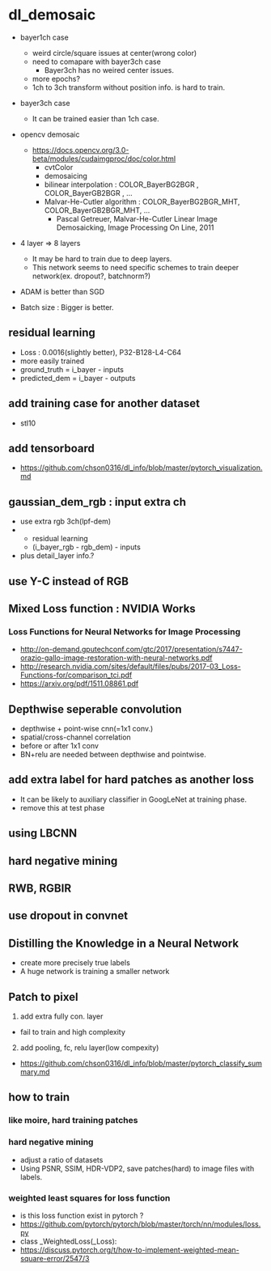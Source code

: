 # dl_demosaic

* bayer1ch case  
  * weird circle/square issues at center(wrong color)  
  * need to comapare with bayer3ch case  
    * Bayer3ch has no weired center issues.
  * more epochs?   
  * 1ch to 3ch transform without position info. is hard to train.   
* bayer3ch case
  * It can be trained easier than 1ch case.  
* opencv demosaic
  * https://docs.opencv.org/3.0-beta/modules/cudaimgproc/doc/color.html  
    * cvtColor  
    * demosaicing  
    * bilinear interpolation : COLOR_BayerBG2BGR , COLOR_BayerGB2BGR , ...    
    * Malvar-He-Cutler algorithm : COLOR_BayerBG2BGR_MHT, COLOR_BayerGB2BGR_MHT, ...   
      * Pascal Getreuer, Malvar-He-Cutler Linear Image Demosaicking, Image Processing On Line, 2011  
* 4 layer => 8 layers
  * It may be hard to train due to deep layers.  
  * This network seems to need specific schemes to train deeper network(ex. dropout?, batchnorm?)  

* ADAM is better than SGD  

* Batch size : Bigger is better.  

## residual learning
* Loss : 0.0016(slightly better), P32-B128-L4-C64   
* more easily trained  
* ground_truth  = i_bayer - inputs  
* predicted_dem = i_bayer - outputs  

## add training case for another dataset  
* stl10

## add tensorboard 
 * https://github.com/chson0316/dl_info/blob/master/pytorch_visualization.md


## gaussian_dem_rgb : input extra ch  
* use extra rgb 3ch(lpf-dem)
* + residual learning
  * (i_bayer_rgb - rgb_dem) - inputs
* plus detail_layer info.?  


## use Y-C instead of RGB

## Mixed Loss function  : NVIDIA Works
### Loss Functions for Neural Networks for Image Processing
* http://on-demand.gputechconf.com/gtc/2017/presentation/s7447-orazio-gallo-image-restoration-with-neural-networks.pdf   
* http://research.nvidia.com/sites/default/files/pubs/2017-03_Loss-Functions-for/comparison_tci.pdf   
* https://arxiv.org/pdf/1511.08861.pdf


## Depthwise seperable convolution 
* depthwise + point-wise cnn(=1x1 conv.)
* spatial/cross-channel correlation  
* before or after 1x1 conv   
* BN+relu are needed between depthwise and pointwise.  
  
## add extra label for hard patches as another loss
* It can be likely to auxiliary classifier in GoogLeNet at training phase. 
* remove this at test phase  


## using LBCNN

## hard negative mining

## RWB, RGBIR


## use dropout in convnet  

## Distilling the Knowledge in a Neural Network
* create more precisely true labels 
* A huge network is training a smaller network

## Patch to pixel  
1. add extra fully con. layer  
* fail to train and high complexity
2. add pooling, fc, relu layer(low compexity)  
* https://github.com/chson0316/dl_info/blob/master/pytorch_classify_summary.md  





   
## how to train   
   
### like moire, hard training patches

### hard negative mining
* adjust a ratio of datasets   
* Using PSNR, SSIM, HDR-VDP2, save patches(hard) to image files with labels.

 
### weighted least squares for loss function
* is this loss function exist in pytorch ?
* https://github.com/pytorch/pytorch/blob/master/torch/nn/modules/loss.py  
* class _WeightedLoss(_Loss):  
* https://discuss.pytorch.org/t/how-to-implement-weighted-mean-square-error/2547/3  

